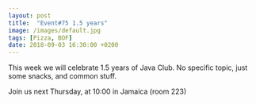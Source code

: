 ```yaml
---
layout: post
title:  "Event#75 1.5 years"
image: /images/default.jpg
tags: [Pizza, BOF]
date: 2018-09-03 16:30:00 +0200
---
```


This week we will celebrate 1.5 years of Java Club. No specific topic, just some snacks, and common stuff. []()

Join us next Thursday, at 10:00 in Jamaica (room 223)
